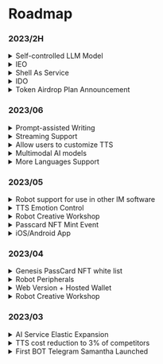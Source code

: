 # Roadmap

### 2023/2H

<details>

<summary>Self-controlled LLM Model</summary>

Already on the way

Support feeding your own fine-tuning corpus, making your BOT fully meet your expectations🤗

Lifetime memory library

Internet connection and API access capabilities!

Fewer restrictions

</details>

<details>

<summary>IEO</summary>



</details>

<details>

<summary>Shell As Service</summary>

Underlying capabilities are open and can be embedded in any third-party application

</details>

<details>

<summary>IDO</summary>



</details>

<details>

<summary>Token Airdrop Plan Announcement</summary>



</details>

### 2023/06

<details>

<summary>Prompt-assisted Writing</summary>

Lowering the threshold for user-defined prompts, now available, users can create bots with rich personality traits through simple identity definition

</details>

<details>

<summary>Streaming Support</summary>

Zero-latency voice conversation experience

</details>

<details>

<summary>Allow users to customize TTS</summary>

Support user-defined bot TTS through voice cloning in the Robot Workshop

</details>

<details>

<summary>Multimodal AI models</summary>



</details>

<details>

<summary>More Languages Support</summary>



</details>

### 2023/05

<details>

<summary>Robot support for use in other IM software</summary>

MyShell.ai Creative Workshop will support robot deployment to other social platforms, while users can bind their social accounts and extend their membership benefits to robots on their social media. Already supports Telegram, and will support Discord and other platforms in the future

</details>

<details>

<summary>TTS Emotion Control</summary>

BOT's voice will contain richer emotional differences, and this feature will enter the public testing phase in May.

</details>

<details>

<summary>Robot Creative Workshop</summary>



</details>

<details>

<summary>Passcard NFT Mint Event</summary>



</details>

<details>

<summary>iOS/Android App</summary>



</details>

### 2023/04

<details>

<summary>Genesis PassCard NFT white list</summary>



</details>

<details>

<summary>Robot Peripherals</summary>

* Twitter space AMA bot
* KOL bot
* Vitalik bot

</details>

<details>

<summary>Web Version + Hosted Wallet</summary>



</details>

<details>

<summary>Robot Creative Workshop</summary>



</details>

### 2023/03

<details>

<summary>AI Service Elastic Expansion</summary>



</details>

<details>

<summary>TTS cost reduction to 3% of competitors</summary>

With the influx of users, our daily voice interaction volume quickly exceeded 100,000. We intensively optimized our self-developed TTS model within three weeks, reducing its cost by 97% compared to Microsoft's TTS API cost and supporting rapid cloning of 1-5 minute voice samples.

</details>

<details>

<summary>First BOT Telegram Samantha Launched</summary>

On 03/07, we launched the first Bot Samantha on Telegram.

</details>